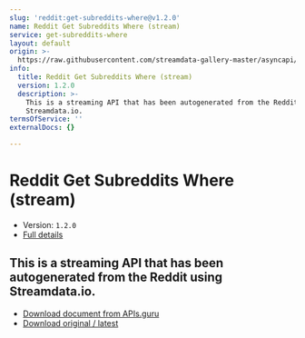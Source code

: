 ```yaml
---
slug: 'reddit:get-subreddits-where@v1.2.0'
name: Reddit Get Subreddits Where (stream)
service: get-subreddits-where
layout: default
origin: >-
  https://raw.githubusercontent.com/streamdata-gallery-master/asyncapi/master/_listings/reddit/reddit-get-subreddits-where-stream-async.md
info:
  title: Reddit Get Subreddits Where (stream)
  version: 1.2.0
  description: >-
    This is a streaming API that has been autogenerated from the Reddit using
    Streamdata.io.
termsOfService: ''
externalDocs: {}

---
```

# Reddit Get Subreddits Where (stream)

* Version: `1.2.0`
* [Full details](../html/reddit:get-subreddits-where@v1.2.0.html)



## This is a streaming API that has been autogenerated from the Reddit using Streamdata.io.



* [Download document from APIs.guru](https://raw.githubusercontent.com/APIs-guru/asyncapi-directory/master/docs/APIs/reddit%3Aget-subreddits-where%40v1.2.0.yaml)
* [Download original / latest](https://raw.githubusercontent.com/streamdata-gallery-master/asyncapi/master/_listings/reddit/reddit-get-subreddits-where-stream-async.md)

<script type="application/ld+json">
{
  "@context": "http://schema.org/",
  "@type": "WebAPI",
  "description": "This is a streaming API that has been autogenerated from the Reddit using Streamdata.io.",
  "documentation": "",

  "name": "Reddit Get Subreddits Where (stream)"
}
</script>
